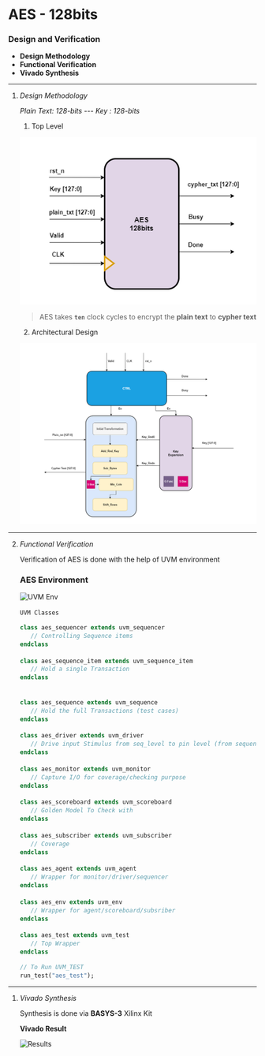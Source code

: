 # AES - 128bits
### Design and Verification

 - **Design Methodology**
 - **Functional Verification**
 - **Vivado Synthesis**
---
1. *Design Methodology*
   
   *Plain Text: 128-bits ---
   Key       : 128-bits*
   1. Top Level
   
   ![Top Level Module](https://github.com/AhmedOsama2000/AES_128/blob/main/Top.png?raw=true)

   > AES takes **```ten```** clock cycles to encrypt the **plain text** to **cypher text**

   2. Architectural Design

   ![Arch Design](https://github.com/AhmedOsama2000/AES_128/blob/main/AES_128.png?raw=true)
---
2. *Functional Verification*

   Verification of AES is done with the help of UVM environment

   ### AES Environment

   ![UVM Env](UVM_Environment-1.jpg)

   ```UVM Classes```
   ```sv
   class aes_sequencer extends uvm_sequencer
      // Controlling Sequence items
   endclass

   class aes_sequence_item extends uvm_sequence_item
      // Hold a single Transaction
   endclass

  
   class aes_sequence extends uvm_sequence
      // Hold the full Transactions (test cases)
   endclass

   class aes_driver extends uvm_driver
      // Drive input Stimulus from seq_level to pin level (from sequencer)
   endclass

   class aes_monitor extends uvm_monitor
      // Capture I/O for coverage/checking purpose
   endclass

   class aes_scoreboard extends uvm_scoreboard
      // Golden Model To Check with
   endclass

   class aes_subscriber extends uvm_subscriber
      // Coverage
   endclass

   class aes_agent extends uvm_agent
      // Wrapper for monitor/driver/sequencer
   endclass

   class aes_env extends uvm_env
      // Wrapper for agent/scoreboard/subsriber
   endclass

   class aes_test extends uvm_test
      // Top Wrapper
   endclass
   ```
   ```sv
   // To Run UVM_TEST
   run_test("aes_test");
---
1. *Vivado Synthesis*

   Synthesis is done via **BASYS-3** Xilinx Kit

      <div> <b> Vivado Result </b> </div>

      ![Results](https://github.com/AhmedOsama2000/AES_128/blob/main/Vivado_Result.png?raw=true)




